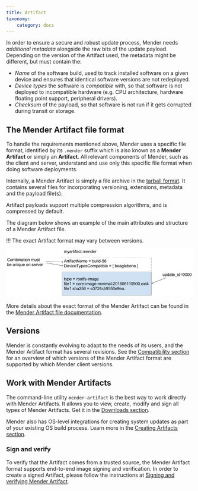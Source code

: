 ```yaml
---
title: Artifact
taxonomy:
    category: docs
---
```


In order to ensure a secure and robust update process, Mender needs *additional metadata*
alongside the raw bits of the update payload. Depending on the version of the Artifact used,
the metadata might be different, but must contain the:

* *Name* of the software build, used to track installed software on a given device
  and ensures that identical software versions are not redeployed.
* *Device types* the software is *compatible* with, so that software is not
  deployed to incompatible hardware (e.g. CPU architecture, hardware floating
  point support, peripheral drivers).
* *Checksum* of the payload, so that software is not run if it gets corrupted
  during transit or storage.


## The Mender Artifact file format

To handle the requirements mentioned above, Mender uses a
specific file format, identified by its `.mender` suffix which is also known as
a **Mender Artifact** or simply an **Artifact**. All relevant components of Mender,
such as the client and server, understand and use only this specific file
format when doing software deployments.

Internally, a Mender Artifact is simply a file archive in the
[tarball format](https://en.wikipedia.org/wiki/Tar_(computing)?target=_blank).
It contains several files for incorporating versioning, extensions, metadata and
the payload file(s).

Artifact payloads support multiple compression algorithms, and is compressed by
default.

The diagram below shows an example of the main attributes and structure of a
Mender Artifact file.

!!! The exact Artifact format may vary between versions.

![Mender Artifact format](mender-artifact-format.png)

<!--AUTOVERSION: "mender-artifact/blob/%"/mender-artifact-->
More details about the exact format of the Mender Artifact can be found in the
[Mender Artifact file documentation](https://github.com/mendersoftware/mender-artifact/blob/3.3.0/Documentation?target=_blank).


## Versions

Mender is constantly evolving to adapt to the needs of its users, and the Mender
Artifact format has several revisions. See the
[Compatibility section](../14.Compatibility/docs.md) for an overview of
which versions of the Mender Artifact format are supported by which Mender client
versions.


## Work with Mender Artifacts

The command-line utility `mender-artifact` is the best way to work directly with
Mender Artifacts. It allows you to view, create, modify and sign all types of
Mender Artifacts. Get it in the
[Downloads section](../../08.Downloads/docs.md#mender-artifact).

Mender also has OS-level integrations for creating system updates as part of
your existing OS build process. Learn more in the
[Creating Artifacts section](../../04.Artifacts/chapter.md).


### Sign and verify

To verify that the Artifact comes from a trusted source, the Mender Artifact
format supports end-to-end image signing and verification. In order to create a
signed Artifact, please follow the instructions at
[Signing and verifying Mender Artifact](../../04.Artifacts/40.Signing-and-verification/docs.md).
